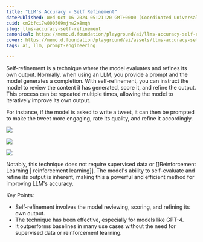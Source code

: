 ```yaml
---
title: "LLM's Accuracy - Self Refinement"
datePublished: Wed Oct 16 2024 05:21:20 GMT+0000 (Coordinated Universal Time)
cuid: cm2bfci7w000509mjhw2x8mqh
slug: llms-accuracy-self-refinement
canonical: https://memo.d.foundation/playground/ai/llms-accuracy-self-refinement.md
cover: https://memo.d.foundation/playground/ai/assets/llms-accuracy-self-refinement_llm-self-refinement-step-1.webp
tags: ai, llm, prompt-engineering

---
```


Self-refinement is a technique where the model evaluates and refines its own output. Normally, when using an LLM, you provide a prompt and the model generates a completion. With self-refinement, you can instruct the model to review the content it has generated, score it, and refine the output. This process can be repeated multiple times, allowing the model to iteratively improve its own output.

For instance, if the model is asked to write a tweet, it can then be prompted to make the tweet more engaging, rate its quality, and refine it accordingly.

![](https://memo.d.foundation/playground/ai/assets/llms-accuracy-self-refinement_llm-self-refinement-step-1.webp)

![](https://memo.d.foundation/playground/ai/assets/llms-accuracy-self-refinement_llm-self-refinement-step-2.webp)

![](https://memo.d.foundation/playground/ai/assets/llms-accuracy-self-refinement_llm-self-refinement-step-3.webp)

Notably, this technique does not require supervised data or [[Reinforcement Learning | reinforcement learning]]. The model's ability to self-evaluate and refine its output is inherent, making this a powerful and efficient method for improving LLM's accuracy.

Key Points:

- Self-refinement involves the model reviewing, scoring, and refining its own output.
- The technique has been effective, especially for models like GPT-4.
- It outperforms baselines in many use cases without the need for supervised data or reinforcement learning.